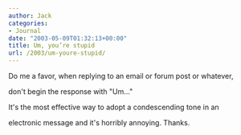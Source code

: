 ```yaml
---
author: Jack
categories:
- Journal
date: "2003-05-09T01:32:13+00:00"
title: Um, you’re stupid
url: /2003/um-youre-stupid/
---
```


Do me a favor, when replying to an email or forum post or whatever,
  

  
don't begin the response with "Um&#8230;"
  


It's the most effective way to adopt a condescending tone in an
  

  
electronic message and it's horribly annoying. Thanks.</p>